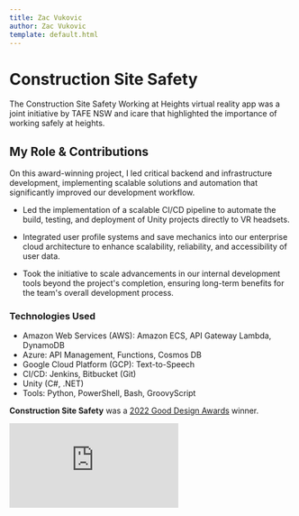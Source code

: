 ```yaml
---
title: Zac Vukovic
author: Zac Vukovic
template: default.html
---
```


# Construction Site Safety

The Construction Site Safety Working at Heights virtual reality app was a joint initiative by TAFE NSW and icare that highlighted the importance of working safely at heights.


## My Role & Contributions
On this award-winning project, I led critical backend and infrastructure development, implementing scalable solutions and automation that significantly improved our development workflow.

- Led the implementation of a scalable CI/CD pipeline to automate the build, testing, and deployment of Unity projects directly to VR headsets.

- Integrated user profile systems and save mechanics into our enterprise cloud architecture to enhance scalability, reliability, and accessibility of user data.

- Took the initiative to scale advancements in our internal development tools beyond the project's completion, ensuring long-term benefits for the team's overall development process.

### Technologies Used

- Amazon Web Services (AWS): Amazon ECS, API Gateway Lambda, DynamoDB
- Azure: API Management, Functions, Cosmos DB
- Google Cloud Platform (GCP): Text-to-Speech
- CI/CD: Jenkins, Bitbucket (Git)
- Unity (C#, .NET)
- Tools: Python, PowerShell, Bash, GroovyScript

<strong>Construction Site Safety</strong> was a <a href="https://good-design.org/projects/tafe-nsw-icare-construction-site-safety-working-heights-program/" target="_blank" rel="noopener noreferrer">2022 Good Design Awards</a> winner.

<div class="iframe-container">
    <iframe class="responsive-iframe" src="https://www.youtube.com/embed/DLo8CAm8w1E?start=126" title="YouTube video player" frameborder="0" allow="accelerometer; autoplay; clipboard-write; encrypted-media; gyroscope; picture-in-picture; web-share" allowfullscreen></iframe>
</div>

